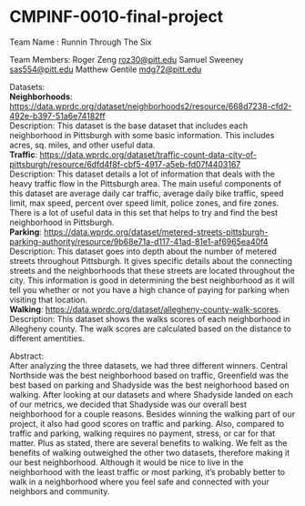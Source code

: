# CMPINF-0010-final-project

Team Name : Runnin Through The Six

Team Members: Roger Zeng        roz30@pitt.edu
              Samuel Sweeney    sas554@pitt.edu
              Matthew Gentile   mdg72@pitt.edu
              
Datasets: <br/>
         **Neighborhoods**: https://data.wprdc.org/dataset/neighborhoods2/resource/668d7238-cfd2-492e-b397-51a6e74182ff <br/>
                  Description: This dataset is the base dataset that includes each neighborhood in Pittsburgh with some basic information. This includes acres, sq.                                miles, and other useful data. <br/>
          **Traffic**: https://data.wprdc.org/dataset/traffic-count-data-city-of-pittsburgh/resource/6dfd4f8f-cbf5-4917-a5eb-fd07f4403167 <br/>
                 Description: This dataset details a lot of information that deals with the heavy traffic flow in the Pittsburgh area. The main useful components of                              this dataset are average daily car traffic, average daily bike traffic, speed limit, max speed, percent over speed limit, police zones,                              and fire zones. There is a lot of useful data in this set that helps to try and find the best neighborhood in Pittsburgh. <br/>
          **Parking**: https://data.wprdc.org/dataset/metered-streets-pittsburgh-parking-authority/resource/9b68e71a-d117-41ad-81e1-af6965ea40f4 <br/>
                 Description: This dataset goes into depth about the number of metered streets throughout Pittsburgh. It gives specific details about the 
                           connecting streets and the neighborhoods that these streets are located throughout the city. This information is good in determining 
                           the best neighborhood as it will tell you whether or not you have a high chance of paying for parking when visiting that location. <br/>
          **Walking**: https://data.wprdc.org/dataset/allegheny-county-walk-scores. <br/>
                 Description: This dataset shows the walks scores of each neighborhood in Allegheny county. The walk scores are calculated based on the distance to                                different amentities. <br/>
          
Abstract: <br/>
          After analyzing the three datasets, we had three different winners. Central Northside was the best neighborhood based on traffic, Greenfield was the best based on parking and Shadyside was the best neighorhood based on walking. After looking at our datasets and where Shadyside landed on each of our metrics, we decided that Shadyside was our overall best neighborhood for a couple reasons. Besides winning the walking part of our project, it also had good scores on traffic and parking. Also, compared to traffic and parking, walking requires no payment, stress, or car for that matter. Plus as stated, there are several benefits to walking. We felt as the benefits of walking outweighed the other two datasets, therefore making it our best neighborhood.  Although it would be nice to live in the neighborhood with the least traffic or most parking, it’s probably better to walk in a neighborhood where you feel safe and connected with your neighbors and community. 
